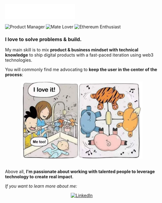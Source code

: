 ![check1](check1.svg)

<div align="left">
  <img src="https://img.shields.io/badge/🧉%20Product%20Manager-0077b6" alt="Product Manager">
  <img src="https://img.shields.io/badge/🇦🇷%20Argentino-0077b6" alt="Mate Lover">
  <img src="https://img.shields.io/badge/Ethereum-0077b6?logo=ethereum" alt="Ethereum Enthusiast">
</div>

### I love to **solve problems** & **build**.

 My main skill is to mix **product & business mindset with technical knowledge** to ship digital products with a fast-paced iteration using web3 technologies.

You will commonly find me advocating to **keep the user in the center of the process**:

<div align="center">
  <img src="UserViewCrop.png" alt="UserView2" width="400" style="max-width: 100%;">
</div>

<br>

Above all, **I'm passionate about working with talented people to leverage technology to create real impact**.

_If you want to learn more about me:_



<div align="center">
  <a href="https://www.linkedin.com/in/tomaspm/" target="_blank">
    <img src="https://img.shields.io/badge/Let's%20connect%20on%20LinkedIn%20🚀-%230077B5.svg?&style=for-the-badge&logo=linkedin&logoColor=white" alt="LinkedIn">
  </a>
</div>